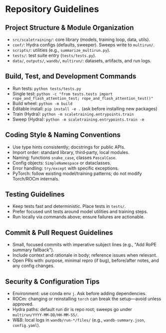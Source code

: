 # Repository Guidelines

## Project Structure & Module Organization
- `src/scaletraining/`: core library (models, training loop, data, utils).
- `conf/`: Hydra configs (defaults, sweeper). Sweeps write to `multirun/`.
- `scripts/`: utilities (e.g., `summarize_multirun.py`).
- `tests/`: test suite entry (`tests/tests.py`).
- `data/`, `outputs/`, `wandb/`, `multirun/`: datasets, artifacts, and run logs.

## Build, Test, and Development Commands
- Run tests: `python tests/tests.py`
- Single test: `python -c "from tests.tests import rope_and_flash_attention_test; rope_and_flash_attention_test()"`
- Build wheel: `python -m build`
- Editable install: `pip install -e .` (ask before installing new packages)
- Train (Hydra): `python -m scaletraining.entrypoints.train`
- Sweep (Hydra): `python -m scaletraining.entrypoints.train -m`

## Coding Style & Naming Conventions
- Use type hints consistently; docstrings for public APIs.
- Import order: standard library, third‑party, local modules.
- Naming: functions `snake_case`, classes `PascalCase`.
- Config objects: `SimpleNamespace` or dataclasses.
- Error handling: `try/except` with specific exceptions.
- PyTorch: follow existing model/training patterns; do not modify Torch/ROCm internals.

## Testing Guidelines
- Keep tests fast and deterministic. Place tests in `tests/`.
- Prefer focused unit tests around model utilities and training steps.
- Run locally via commands above; ensure failures are actionable.

## Commit & Pull Request Guidelines
- Small, focused commits with imperative subject lines (e.g., "Add RoPE summary fallback").
- Include context and rationale in body; reference issues when relevant.
- Open PRs with: purpose, minimal repro (if bug), before/after notes, and any config changes.

## Security & Configuration Tips
- Environment: use conda env `j`. Ask before adding dependencies.
- ROCm: changing or reinstalling `torch` can break the setup—avoid unless approved.
- Hydra paths: default run dir is repo root; sweeps go under `multirun/YYYY-MM-DD/HH-MM-SS/`.
- W&B: local logs in `wandb/run-*/files/` (e.g., `wandb-summary.json`, `config.yaml`).
